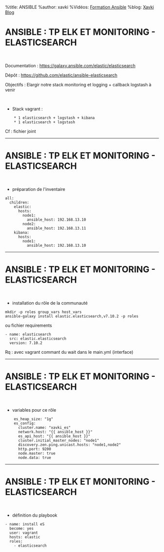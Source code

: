 %title: ANSIBLE
%author: xavki
%Vidéos: [Formation Ansible](https://www.youtube.com/playlist?list=PLn6POgpklwWoCpLKOSw3mXCqbRocnhrh-)
%blog: [Xavki Blog](https://xavki.blog)


# ANSIBLE : TP ELK ET MONITORING - ELASTICSEARCH

<br>

Documentation : https://galaxy.ansible.com/elastic/elasticsearch

Dépôt : https://github.com/elastic/ansible-elasticsearch

Objectifs : Elargir notre stack monitoring et logging + callback logstash à venir


<br>

* Stack vagrant :

```
	* 1 elasticsearch + logstash + kibana
	* 1 elasticsearch + logstash
```

Cf : fichier joint

----------------------------------------------------------------------------------------

# ANSIBLE : TP ELK ET MONITORING - ELASTICSEARCH


<br>

* préparation de l'inventaire

```
all:
  children:
    elastic:
      hosts:
        node1:
          ansible_host: 192.168.13.10
        node2:
          ansible_host: 192.168.13.11
    kibana:
      hosts:
        node1:
          ansible_host: 192.168.13.10
```

----------------------------------------------------------------------------------------

# ANSIBLE : TP ELK ET MONITORING - ELASTICSEARCH

<br>

* installation du rôle de la communauté

```
mkdir -p roles group_vars host_vars
ansible-galaxy install elastic.elasticsearch,v7.10.2 -p roles
```

ou fichier requirements

```
- name: elasticsearch
  src: elastic.elasticsearch
  version: 7.10.2
```

Rq : avec vagrant commant du wait dans le main.yml (interface)

----------------------------------------------------------------------------------------

# ANSIBLE : TP ELK ET MONITORING - ELASTICSEARCH


<br>

* variables pour ce rôle

```
    es_heap_size: "1g"
    es_config:
      cluster.name: "xavki_es"
      network.host: "{{ ansible_host }}"
      es_api_host: "{{ ansible_host }}"
      cluster.initial_master_nodes: "node1"
      discovery.zen.ping.unicast.hosts: "node1,node2"
      http.port: 9200
      node.master: true
      node.data: true
```

----------------------------------------------------------------------------------------

# ANSIBLE : TP ELK ET MONITORING - ELASTICSEARCH

<br>

* définition du playbook

```
- name: install eS
  become: yes
  user: vagrant
  hosts: elastic
  roles:
    - elasticsearch
```


